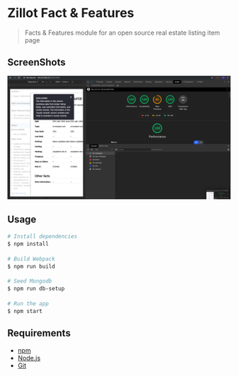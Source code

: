 # Zillot Fact & Features

> Facts & Features module for an open source real estate listing item page

## ScreenShots

![Zillot](screenshot.jpeg)

## Usage

```bash
# Install dependencies
$ npm install

# Build Webpack
$ npm run build

# Seed Mongodb
$ npm run db-setup

# Run the app
$ npm start
```

## Requirements

- [npm](http://npmjs.com)
- [Node.js](https://nodejs.org/en/download/)
- [Git](https://git-scm.com)